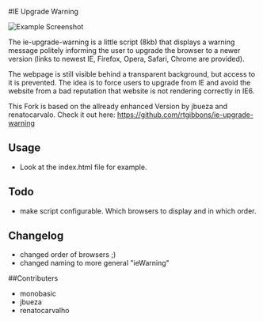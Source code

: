 #IE Upgrade Warning

![Example Screenshot](http://img683.imageshack.us/img683/3734/exampleuk.png)

The ie-upgrade-warning is a little script (8kb) that displays a warning message politely informing the user to upgrade the browser to a newer version (links to newest IE, Firefox, Opera, Safari, Chrome are provided).

The webpage is still visible behind a transparent background, but access to it is prevented. The idea is to force users to upgrade from IE and avoid the website from a bad reputation that website is not rendering correctly in IE6.

This Fork is based on the allready enhanced Version by jbueza and renatocarvalo.
Check it out here: https://github.com/rtgibbons/ie-upgrade-warning


## Usage 
* Look at the index.html file for example.

## Todo
* make script configurable. Which browsers to display and in which order.

## Changelog
* changed order of browsers ;)
* changed naming to more general "ieWarning"

##Contributers
* monobasic
* jbueza
* renatocarvalho
